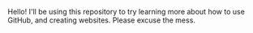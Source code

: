 Hello! I'll be using this repository to try learning more about how to use GitHub, and creating websites. Please excuse the mess.
